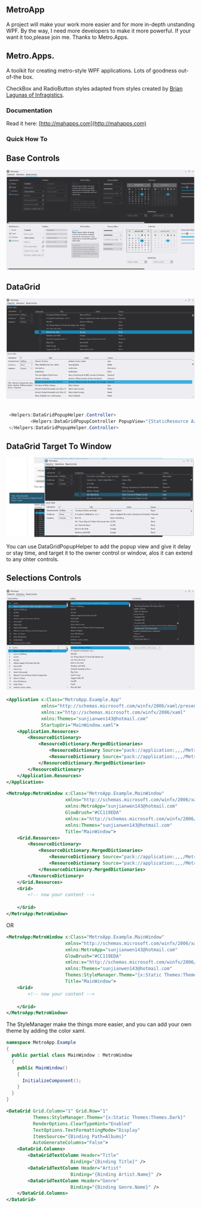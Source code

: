 ## MetroApp

A project will make your work more easier and for more in-depth unstanding WPF.
By the way, I need more developers to make it more powerful.
If your want it too,please join me.
Thanks to Metro.Apps.

## Metro.Apps.
A toolkit for creating metro-style WPF applications. Lots of goodness out-of-the box.

CheckBox and RadioButton styles adapted from styles created by [Brian Lagunas of Infragistics](http://brianlagunas.com/free-metro-light-and-dark-themes-for-wpf-and-silverlight-microsoft-controls/).

### Documentation

Read it here: [http://mahapps.com](http://mahapps.com)

### Quick How To

## Base Controls
![image](https://github.com/JianwenSun/MetroApp/blob/master/MetroApp/MetroApp/Resources/basecontrol.png)

## DataGrid
![image](https://github.com/JianwenSun/MetroApp/blob/master/MetroApp/MetroApp/Resources/datagrid.png)

```csharp

 <Helpers:DataGridPopupHelper.Controller>
         <Helpers:DataGridPopupController PopupView="{StaticResource AzurePopupView}" IsDelay="False" IsStay="False" Target="DataGrid" StayTime="0:0:2"/>
 </Helpers:DataGridPopupHelper.Controller>
```
## DataGrid Target To Window
![image](https://github.com/JianwenSun/MetroApp/blob/master/MetroApp/MetroApp/Resources/popup_window_delay.png)

You can use DataGridPopupHelper to add the popup view and give it delay or stay time,
and target it to the owner control or window,
alos it can extend to any ohter controls.

## Selections Controls
![image](https://github.com/JianwenSun/MetroApp/blob/master/MetroApp/MetroApp/Resources/selections.png)

```XML
<Application x:Class="MetroApp.Example.App"
             xmlns="http://schemas.microsoft.com/winfx/2006/xaml/presentation"
             xmlns:x="http://schemas.microsoft.com/winfx/2006/xaml"
             xmlns:Themes="sunjianwen143@hotmail.com"
             StartupUri="MainWindow.xaml">
    <Application.Resources>
        <ResourceDictionary>
            <ResourceDictionary.MergedDictionaries>
                <ResourceDictionary Source="pack://application:,,,/MetroApp;component/Themes/Dark.xaml" />
                <ResourceDictionary Source="pack://application:,,,/MetroApp;component/Themes/Controls.xaml" />
            </ResourceDictionary.MergedDictionaries>
        </ResourceDictionary>
    </Application.Resources>
</Application>
```

```XML
<MetroApp:MetroWindow x:Class="MetroApp.Example.MainWindow"
					  xmlns="http://schemas.microsoft.com/winfx/2006/xaml/presentation"
					  xmlns:MetroApp="sunjianwen143@hotmail.com"
					  GlowBrush="#CC119EDA"
					  xmlns:x="http://schemas.microsoft.com/winfx/2006/xaml"
					  xmlns:Themes="sunjianwen143@hotmail.com"
					  Title="MainWindow">
	<Grid.Resources>
		<ResourceDictionary>
			<ResourceDictionary.MergedDictionaries>
				<ResourceDictionary Source="pack://application:,,,/MetroApp;component/Themes/Dark.xaml" />
				<ResourceDictionary Source="pack://application:,,,/MetroApp;component/Themes/Controls.xaml" />
			</ResourceDictionary.MergedDictionaries>
		</ResourceDictionary>
	</Grid.Resources>
	<Grid>
		<!-- now your content -->
  
	</Grid>
</MetroApp:MetroWindow>
```
OR
```XML
<MetroApp:MetroWindow x:Class="MetroApp.Example.MainWindow"
					  xmlns="http://schemas.microsoft.com/winfx/2006/xaml/presentation"
					  xmlns:MetroApp="sunjianwen143@hotmail.com"
					  GlowBrush="#CC119EDA"
					  xmlns:x="http://schemas.microsoft.com/winfx/2006/xaml"
					  xmlns:Themes="sunjianwen143@hotmail.com"
					  Themes:StyleManager.Theme="{x:Static Themes:Themes.Dark}"
					  Title="MainWindow">
	<Grid>
		<!-- now your content -->
  
	</Grid>
</MetroApp:MetroWindow>
```
The StyleManager make the things more easier, and you can add your own theme by adding the color xaml.

```csharp
namespace MetroApp.Example
{
  public partial class MainWindow : MetroWindow
  {
    public MainWindow()
    {
      InitializeComponent();
    }
  }
}
```
```XML
<DataGrid Grid.Column="1" Grid.Row="1"
          Themes:StyleManager.Theme="{x:Static Themes:Themes.Dark}"
          RenderOptions.ClearTypeHint="Enabled"
          TextOptions.TextFormattingMode="Display"
          ItemsSource="{Binding Path=Albums}"
          AutoGenerateColumns="False">
    <DataGrid.Columns>
        <DataGridTextColumn Header="Title"
                        Binding="{Binding Title}" />
        <DataGridTextColumn Header="Artist"
                        Binding="{Binding Artist.Name}" />
        <DataGridTextColumn Header="Genre"
                        Binding="{Binding Genre.Name}" />
    </DataGrid.Columns>
</DataGrid>
```
